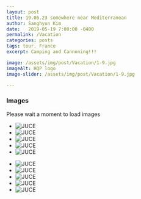 ```yaml
---
layout: post
title: 19.06.23 somewhere near Mediterranean
author: Sanghyun Kim
date:   2019-05-19 7:00:00 -0400
permalink: /Vacation
categories: posts
tags: tour, France
excerpt: Camping and Cannoning!!!

image: /assets/img/post/Vacation/1-9.jpg
imageAlt: HQP logo
image-slider: /assets/img/post/Vacation/1-9.jpg

---
```

### Images
Please wait a moment to load images

<div class="row projects-display">
    <div class="flexslider">
        <ul class="slides">
	  			<li>
					<div class="images">
						<img alt="JUCE" src="{{ site.url }}//assets/img/post/Vacation/1-0.jpg">
					</div>
        		</li>
				<li>  
					<div class="images">
						<img alt="JUCE" src="{{ site.url }}/assets/img/post/Vacation/1-1.jpg">
					</div>
				</li>  
				<li>  
					<div class="images">
						<img alt="JUCE" src="{{ site.url }}/assets/img/post/Vacation/1-2.jpg">
					</div>
				</li>
								<li>  
					<div class="images">
						<img alt="JUCE" src="{{ site.url }}/assets/img/post/Vacation/1-3.jpg">
					</div>
				</li>  
				<li>  
					<div class="images">
						<img alt="JUCE" src="{{ site.url }}/assets/img/post/Vacation/1-4.jpg">
					</div>
				</li>  
				</ul>
    </div>
</div>

<div class="row projects-display">
    <div class="flexslider">
        <ul class="slides">
	  			<li>
					<div class="images">
						<img alt="JUCE" src="{{ site.url }}//assets/img/post/Vacation/1-5.jpg">
					</div>
        		</li>
				<li>  
					<div class="images">
						<img alt="JUCE" src="{{ site.url }}/assets/img/post/Vacation/1-6.jpg">
					</div>
				</li>  
				<li>  
					<div class="images">
						<img alt="JUCE" src="{{ site.url }}/assets/img/post/Vacation/1-7.jpg">
					</div>
				</li>
								<li>  
					<div class="images">
						<img alt="JUCE" src="{{ site.url }}/assets/img/post/Vacation/1-8.jpg">
					</div>
				</li>  
				<li>  
					<div class="images">
						<img alt="JUCE" src="{{ site.url }}/assets/img/post/Vacation/1-9.jpg">
					</div>
				</li>  
				</ul>
    </div>
</div>
